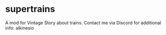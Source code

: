 # supertrains
A mod for Vintage Story about trains.
Contact me via Discord for additional info: alkinesio
